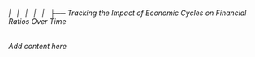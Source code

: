 ###### |   |   |   |   |   ├── Tracking the Impact of Economic Cycles on Financial Ratios Over Time

*Add content here*